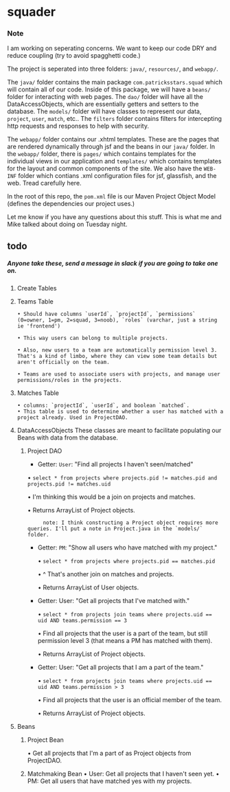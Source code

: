 # squader


### Note
I am working on seperating concerns. We want to keep our code DRY and reduce coupling (try to avoid spagghetti code.)

The project is seperated into three folders: `java/`, `resources/`, and `webapp/`.  

The `java/` folder contains the main package `com.patricksstars.squad` which will contain all of our code.  Inside of this package, we will have a `beans/` folder for interacting with web pages.
The `dao/` folder will have all the DataAccessObjects, which are essentially getters and setters to the database.  The `models/` folder will have classes to represent our data, `project`, `user`, `match`, etc..  The `filters` folder contains filters for intercepting http requests and responses to help with security.

The `webapp/` folder contains our .xhtml templates.  These are the pages that are rendered dynamically through jsf and the beans in our `java/` folder.  In the `webapp/` folder, there is `pages/` which contains templates for the individual views in our application and `templates/` which contains templates for the layout and common components of the site.  We also have the `WEB-INF` folder which contians .xml configuration files for jsf, glassfish, and the web. Tread carefully here.

In the root of this repo, the `pom.xml` file is our Maven Project Object Model (defines the dependencies our project uses.)


Let me know if you have any questions about this stuff. This is what me and Mike talked about doing on Tuesday night.
## todo
##### Anyone take these, send a message in slack if you are going to take one on.
1. Create Tables

 1. Teams Table

		• Should have columns `userId`, `projectId`, `permissions` (0=owner, 1=pm, 2=squad, 3=noob), `roles` (varchar, just a string ie 'frontend')

		• This way users can belong to multiple projects.

		• Also, new users to a team are automatically permission level 3. That's a kind of limbo, where they can view some team details but aren't officially on the team.

		• Teams are used to associate users with projects, and manage user permissions/roles in the projects.

 2. Matches Table

		• columns: `projectId`, `userId`, and boolean `matched`.
		• This table is used to determine whether a user has matched with a project already. Used in ProjectDAO.

2. DataAccessObjects
These classes are meant to facilitate populating our Beans with data from the database.
	1. Project DAO

		* Getter: `User`: "Find all projects I haven't seen/matched"

		• `select * from projects where projects.pid != matches.pid and projects.pid != matches.uid`

		• I'm thinking this would be a join on projects and matches.

		• Returns ArrayList of Project objects.

				note: I think constructing a Project object requires more queries. I'll put a note in Project.java in the `models/` folder.

		* Getter: `PM`: "Show all users who have matched with my project."

			• `select * from projects where projects.pid == matches.pid`

			• ^ That's another join on matches and projects.

			• Returns ArrayList of User objects.

		* Getter: User: "Get all projects that I've matched with."

			• `select * from projects join teams where projects.uid == uid AND teams.permission == 3`

			• Find all projects that the user is a part of the team, but still permission level 3 (that means a PM has matched with them).

			• Returns ArrayList of Project objects.

		* Getter: User: "Get all projects that I am a part of the team."

			• `select * from projects join teams where projects.uid == uid AND teams.permission > 3`

			• Find all projects that the user is an official member of the team.

			• Returns ArrayList of Project objects.


1. Beans

	1. Project Bean

		• Get all projects that I'm a part of as Project objects from ProjectDAO.
		
	2. Matchmaking Bean
		• User: Get all projects that I haven't seen yet.
		• PM: Get all users that have matched yes with my projects.

